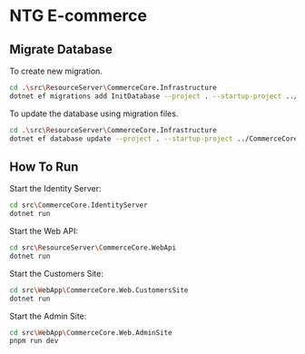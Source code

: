 # NTG E-commerce

## Migrate Database

To create new migration.

```bash
cd .\src\ResourceServer\CommerceCore.Infrastructure
dotnet ef migrations add InitDatabase --project . --startup-project ../CommerceCore.WebApi/CommerceCore.WebApi.csproj
```

To update the database using migration files.

```bash
cd .\src\ResourceServer\CommerceCore.Infrastructure
dotnet ef database update --project . --startup-project ../CommerceCore.WebApi/CommerceCore.WebApi.csproj
```

## How To Run

Start the Identity Server:

```bash
cd src\CommerceCore.IdentityServer
dotnet run
```

Start the Web API:

```bash
cd src\ResourceServer\CommerceCore.WebApi
dotnet run
```

Start the Customers Site:

```bash
cd src\WebApp\CommerceCore.Web.CustomersSite
dotnet run
```

Start the Admin Site:

```bash
cd src\WebApp\CommerceCore.Web.AdminSite
pnpm run dev
```
